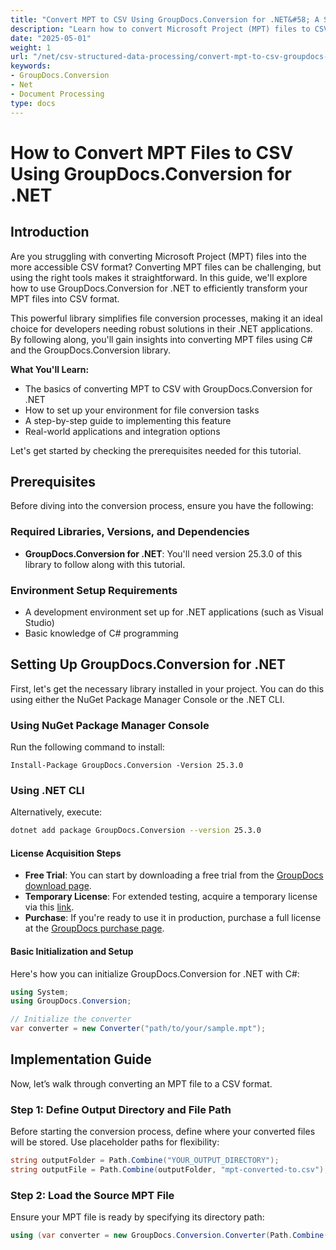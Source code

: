 ```yaml
---
title: "Convert MPT to CSV Using GroupDocs.Conversion for .NET&#58; A Step-by-Step Guide"
description: "Learn how to convert Microsoft Project (MPT) files to CSV using GroupDocs.Conversion for .NET. This guide provides a detailed step-by-step process for seamless file conversion."
date: "2025-05-01"
weight: 1
url: "/net/csv-structured-data-processing/convert-mpt-to-csv-groupdocs-dotnet/"
keywords:
- GroupDocs.Conversion
- Net
- Document Processing
type: docs
---
```

# How to Convert MPT Files to CSV Using GroupDocs.Conversion for .NET

## Introduction

Are you struggling with converting Microsoft Project (MPT) files into the more accessible CSV format? Converting MPT files can be challenging, but using the right tools makes it straightforward. In this guide, we'll explore how to use GroupDocs.Conversion for .NET to efficiently transform your MPT files into CSV format.

This powerful library simplifies file conversion processes, making it an ideal choice for developers needing robust solutions in their .NET applications. By following along, you'll gain insights into converting MPT files using C# and the GroupDocs.Conversion library.

**What You'll Learn:**
- The basics of converting MPT to CSV with GroupDocs.Conversion for .NET
- How to set up your environment for file conversion tasks
- A step-by-step guide to implementing this feature
- Real-world applications and integration options

Let's get started by checking the prerequisites needed for this tutorial.

## Prerequisites

Before diving into the conversion process, ensure you have the following:

### Required Libraries, Versions, and Dependencies
- **GroupDocs.Conversion for .NET**: You'll need version 25.3.0 of this library to follow along with this tutorial.
  

### Environment Setup Requirements
- A development environment set up for .NET applications (such as Visual Studio)
- Basic knowledge of C# programming

## Setting Up GroupDocs.Conversion for .NET

First, let's get the necessary library installed in your project. You can do this using either the NuGet Package Manager Console or the .NET CLI.

### Using NuGet Package Manager Console
Run the following command to install:
```shell
Install-Package GroupDocs.Conversion -Version 25.3.0
```

### Using .NET CLI
Alternatively, execute:
```bash
dotnet add package GroupDocs.Conversion --version 25.3.0
```

#### License Acquisition Steps
- **Free Trial**: You can start by downloading a free trial from the [GroupDocs download page](https://releases.groupdocs.com/conversion/net/).
- **Temporary License**: For extended testing, acquire a temporary license via this [link](https://purchase.groupdocs.com/temporary-license/).
- **Purchase**: If you're ready to use it in production, purchase a full license at the [GroupDocs purchase page](https://purchase.groupdocs.com/buy).

#### Basic Initialization and Setup
Here's how you can initialize GroupDocs.Conversion for .NET with C#:
```csharp
using System;
using GroupDocs.Conversion;

// Initialize the converter
var converter = new Converter("path/to/your/sample.mpt");
```

## Implementation Guide

Now, let’s walk through converting an MPT file to a CSV format.

### Step 1: Define Output Directory and File Path

Before starting the conversion process, define where your converted files will be stored. Use placeholder paths for flexibility:
```csharp
string outputFolder = Path.Combine("YOUR_OUTPUT_DIRECTORY");
string outputFile = Path.Combine(outputFolder, "mpt-converted-to.csv");
```

### Step 2: Load the Source MPT File

Ensure your MPT file is ready by specifying its directory path:
```csharp
using (var converter = new GroupDocs.Conversion.Converter(Path.Combine("YOUR_DOCUMENT_DIRECTORY\
